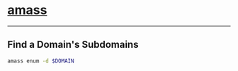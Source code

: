 # [amass](https://github.com/OWASP/Amass)

---

## Find a Domain's Subdomains

```bash
amass enum -d $DOMAIN
```
